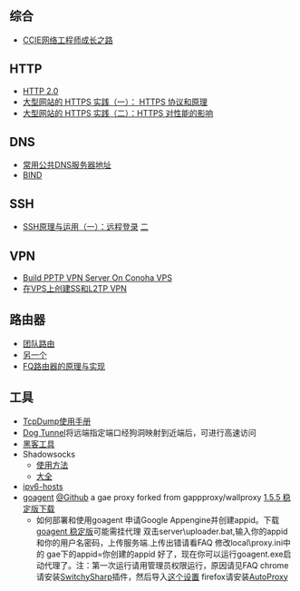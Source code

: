 ## 综合 
* [CCIE网络工程师成长之路](http://www.ccietea.com/)

## HTTP
* [HTTP 2.0](http://www.rfc-editor.org/rfc/rfc7540.txt)
* [大型网站的 HTTPS 实践（一）： HTTPS 协议和原理](http://www.codeceo.com/article/https-protocol.html)
* [大型网站的 HTTPS 实践（二）：HTTPS 对性能的影响](http://www.codeceo.com/article/https-performance.html)

## DNS
* [常用公共DNS服务器地址](http://www.williamlong.info/archives/3939.html)
* [BIND](http://zh.wikipedia.org/wiki/BIND)

## SSH
* [SSH原理与运用（一）：远程登录](http://www.ruanyifeng.com/blog/2011/12/ssh_remote_login.html) [二](http://www.ruanyifeng.com/blog/2011/12/ssh_port_forwarding.html)

## VPN
* [Build PPTP VPN Server On Conoha VPS](https://github.com/Urinx/SomeCodes/blob/master/Articles/Weekly%20Bullshit/2015.4.9/README.md)
* [在VPS上创建SS和L2TP VPN](http://www.jianshu.com/p/2f51144c35c9)

## 路由器
* [团队路由](https://gist.github.com/hzlzh/4528619)
* [另一个](https://ruby-china.org/topics/15250)
* [FQ路由器的原理与实现](https://docs.google.com/document/d/1mmMiMYbviMxJ-DhTyIGdK7OOg581LSD1CZV4XY1OMG8/mobilebasic)

## 工具
* [TcpDump使用手册](http://drops.wooyun.org/%E8%BF%90%E7%BB%B4%E5%AE%89%E5%85%A8/8885)
* [Dog Tunnel](http://dog-tunnel.tk/#sec6)将远端指定端口经狗洞映射到近端后，可进行高速访问
* [黑客工具](http://mp.weixin.qq.com/s?__biz=MzA3NTEzMTUwNA==&mid=208480758&idx=1&sn=13ef5d1fbb6e6ff29ce609cb59441856&scene=5#rd)
* Shadowsocks
    * [使用方法](http://ttt.tt/150/)
    * [大全](https://github.com/clowwindy/shadowsocks/wiki)
* [ipv6-hosts](https://code.google.com/p/ipv6-hosts/ )
* [goagent](https://code.google.com/p/goagent/ ) [@Github](https://github.com/phus/goagent ) a gae proxy forked from gappproxy/wallproxy  [1.5.5 稳定版下载](http://nodeload.github.com/phus/goagent/zipball/1.0 )
    * 如何部署和使用goagent
    申请Google Appengine并创建appid。下载 [goagent 稳定版](http://nodeload.github.com/phus/goagent/zipball/1.0 )可能需挂代理
    双击server\uploader.bat,输入你的appid和你的用户名密码，上传服务端.上传出错请看FAQ
    修改local\proxy.ini中的 gae下的appid=你创建的appid
    好了，现在你可以运行goagent.exe启动代理了。注：第一次运行请用管理员权限运行，原因请见FAQ
    chrome请安装[SwitchySharp](https://chrome.google.com/webstore/detail/dpplabbmogkhghncfbfdeeokoefdjegm )插件，然后导入[这个设置](https://raw.github.com/phus/phus-config/master/SwitchyOptions.bak  )       firefox请安装[AutoProxy](https://addons.mozilla.org/zh-cn/firefox/addon/autoproxy/ )
